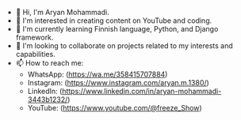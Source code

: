 - 👋 Hi, I'm Aryan Mohammadi.
- 👀 I'm interested in creating content on YouTube and coding.
- 🌱 I'm currently learning Finnish language, Python, and Django framework.
- 💞️ I'm looking to collaborate on projects related to my interests and capabilities.
- 📫 How to reach me:
   - WhatsApp: (https://wa.me/358415707884)
   - Instagram: (https://www.instagram.com/aryan.m.1380/)
   - LinkedIn: (https://www.linkedin.com/in/aryan-mohammadi-3443b1232/)
   - YouTube: (https://www.youtube.com/@freeze_Show)

<!---
[AryanM1380/AryanM1380](https://github.com/AryanM1380/AryanM1380) is a ✨ special ✨ repository because its `README.md` (this file) appears on your GitHub profile.
You can click the Preview link to take a look at your changes.
--->
